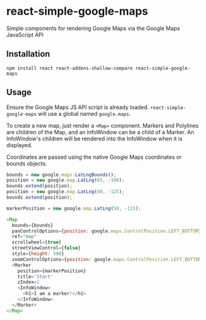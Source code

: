 # react-simple-google-maps
Simple components for rendering Google Maps via the Google Maps JavaScript API

## Installation

`npm install react react-addons-shallow-compare react-simple-google-maps`

## Usage

Ensure the Google Maps JS API script is already loaded. `react-simple-google-maps` will use a global named `google.maps`.

To create a new map, just render a `<Map>` component. Markers and Polylines are children of the Map, and an InfoWindow can be a child of a Marker. An InfoWindow's children will be rendered into the InfoWindow when it is displayed.

Coordinates are passed using the native Google Maps coordinates or bounds objects.

```javascript
bounds = new google.maps.LatLngBounds();
position = new google.map.LatLng(65, -100);
bounds.extend(position);
position = new google.map.LatLng(40, -125);
bounds.extend(position);

markerPosition = new google.map.LatLng(50, -115);

<Map
  bounds={bounds}
  panControlOptions={position: google.maps.ControlPosition.LEFT_BOTTOM}
  ref="map"
  scrollwheel={true}
  streetViewControl={false}
  style={height: 500}
  zoomControlOptions={position: google.maps.ControlPosition.LEFT_BOTTOM} >
  <Marker
    position={markerPosition}
    title='Start'
    zIndex=1
    <InfoWindow>
      <h1>I am a marker!</h1>
    </InfoWindow>
  </Marker>
</Map>
```
